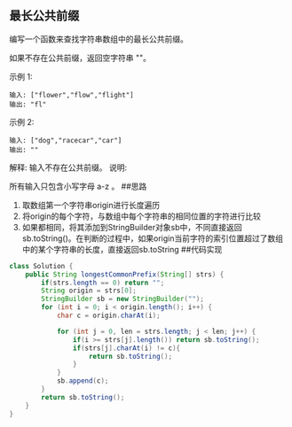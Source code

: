## 最长公共前缀
编写一个函数来查找字符串数组中的最长公共前缀。

如果不存在公共前缀，返回空字符串 ""。

示例 1:
```
输入: ["flower","flow","flight"]
输出: "fl"
```
示例 2:
```
输入: ["dog","racecar","car"]
输出: ""
```
解释: 输入不存在公共前缀。
说明:

所有输入只包含小写字母 a-z 。
##思路
1. 取数组第一个字符串origin进行长度遍历
2. 将origin的每个字符，与数组中每个字符串的相同位置的字符进行比较
3. 如果都相同，将其添加到StringBuilder对象sb中，不同直接返回sb.toString()。在判断的过程中，如果origin当前字符的索引位置超过了数组中的某个字符串的长度，直接返回sb.toString
##代码实现
```java
class Solution {
    public String longestCommonPrefix(String[] strs) {
        if(strs.length == 0) return "";
        String origin = strs[0];
        StringBuilder sb = new StringBuilder("");
        for (int i = 0; i < origin.length(); i++) {
            char c = origin.charAt(i);

            for (int j = 0, len = strs.length; j < len; j++) {
                if(i >= strs[j].length()) return sb.toString();
                if(strs[j].charAt(i) != c){
                    return sb.toString();
                }
            }
            sb.append(c);
        }
        return sb.toString();
    }
}

```